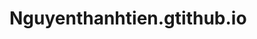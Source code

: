# Nguyenthanhtien.gtithub.io<!doctype html>
<html>
<head>
<meta charset="utf-8">
<title>Untitled Document</title>
	<link rel="stylesheet" href="CSS/final.css">
	<style>
		li{
			
			font-size: 22px;
		}
		a{
			color: white;
		}
		
	</style>
</head>

<body>
	<div class="wrapper">
		
		<div class="header">
			<div class="container">
				<div class="logo">
					<a href="index.htnml"><img src="img/1280px-Highlands_Coffee_logo.svg.png" alt=""></a>
				</div>
				<div class="nav">
					<ul>
						<li><a href="index.html">Thực đơn</a></li>
						<li><a href="index.html">Địa điểm</a></li>
						<li><a href="index.html">Tin tức</a></li>
						<li><a href="index.html">Thương hiệu</a></li>
						<li><a href="index.html">Cộng đồng</a></li>
						
					</ul>
				</div>	
			</div>
		</div>	
		<div class="main">
			<div class="hinhanh1">
				<a href="index.htnml"><img src="img/image-ae1675bf-210613161501.jpeg" alt=""></a>
			</div>	
			<div class="hinhanh2">
				<a href="index.htnml"><img src="img/web_1.png" alt=""></a>
			</div>	
		</div>
		<div class="noibat">
			<h1 style="color: #FFDD00">Nổi bật</h1>		
		</div>
		<div class="than">
				<div class="box1">
					<a href="index.html"><img src="img/COOKIES-CREAM.png" alt=""></a>
					<div class="ten">Cookies Cream</div>
					<div class="gia">Gía: 49,000 VNĐ</div>
				</div>	
				<div class="box2">
					<a href="index.html"><img src="img/TRATHANHDAO.png" alt=""></a>
					<div class="ten">Trà thạch đào</div>
					<div class="gia">Gía: 39,000 VNĐ</div>
				</div>	
				<div class="box3">
					<a href="index.html"><img src="img/270_crop_GTF.png" alt=""></a>
					<div class="ten">Freeze trà xanh</div>
					<div class="gia">Gía: 49,000 VNĐ</div>
				</div>	
				<div class="box4">
					<a href="index.html"><img src="img/270_crop_phindi_kem_sua_new.png" alt=""></a>
					<div class="ten">Phindi kem sữa</div>
					<div class="gia">Gía: 39,000 VNĐ</div>
				</div>	
			
		</div>
		<div class="than2">
			<div class="xemthem"><a href="#">Xem thêm</a>
		</div>
		<div class="noidung">
			<div class="damme">
				<div class="hinhdamme1">
					<a href="index.html"><img src="img/b03d23f0-highlands-coffee-e1600072931628.jpg" alt=""></a>
				</div>
				<div class="hinhdamme2">
					<div class="damme1">Đam mê</div>
					<div class="chu"><q>Highlands Coffee® được sinh ra từ niềm đam mê bất tận với hạt cà phê Việt Nam. Qua một chặng đường dài, chúng tôi đã không ngừng mang đến những sản phẩm cà phê thơm ngon, sánh đượm trong không gian thoải mái và lịch sự với mức giá hợp lý. Những ly cà phê của chúng tôi không chỉ đơn thuần là thức uống quen thuộc mà còn mang trên mình một sứ mệnh văn hóa phản ánh một phần nếp sống hiện đại của người Việt Nam.</q></div>
					<div class="xemthem1"><a href="#">Xem thêm</a></div>
				</div>
				
			</div>
			
		</div>
		<div class="noidung2">
			<div class="dichvu">
				<div class="hinhdichvu1">
					<div class="dichvu1">Dịch vụ</div>
					<div class="chu2"><q>Chào mừng bạn đến với Highlands Coffee®
Chúng tôi mong muốn mang đến cho bạn những trải nghiệm đáng nhớ mỗi lần đến Highlands Coffee®. Hãy chia sẻ với chúng tôi để chúng tôi có thể mang đến cho bạn những trải nghiệm tuyệt vời hơn thế.</q></div>
			<div class="xemthem2"><a href="#">Xem thêm</a></div>		
 				</div>
				<div class="hinhdichvu2">
					<a href="index.html"><img src="img/_DSF5708edited-2.jpg" alt=""></a>
				</div>
			</div>
				
		</div>
		<div class="phancuoi">
				<div class="chucuoi">@ bản quyền thuộc về Nguyen Thanh Tien. Class: D20011H2</div>
				
			</div>
			
		</div>		
</div>			
			
</body>
</html>				
		
			
		
		
				
						
						
					
					
			
				 
				
			
	
		
	


				
	
		
		
	
		
			

